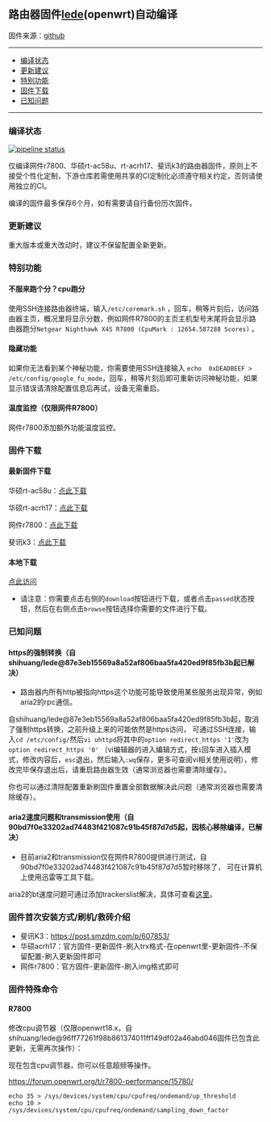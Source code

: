 ## 路由器固件[lede](https://github.com/coolsnowwolf/lede)(openwrt)自动编译
固件来源：[github](https://github.com/coolsnowwolf/lede)

--------------
* [编译状态](#编译状态)
* [更新建议](#更新建议)
* [特别功能](#特别功能)
* [固件下载](#固件下载)
* [已知问题](#已知问题)
--------------

### 编译状态
[![pipeline status](http://dev.qyh.name:800/shihuang/routerbuild/badges/master/pipeline.svg)](http://dev.qyh.name:800/shihuang/routerbuild/commits/master)

仅编译网件r7800、华硕rt-ac58u、rt-acrh17、斐讯k3的路由器固件，原则上不接受个性化定制，下游仓库若需使用共享的CI定制化必须遵守相关约定，否则请使用独立的CI。

编译的固件最多保存6个月，如有需要请自行备份历次固件。

### 更新建议
重大版本或重大改动时，建议不保留配置全新更新。

### 特别功能

#### 不服来跑个分？cpu跑分
使用SSH连接路由器终端，输入`/etc/coremark.sh` ，回车，稍等片刻后，访问路由器主页，概况里将显示分数，例如网件R7800的主页主机型号末尾将会显示路由器跑分` Netgear Nighthawk X4S R7800 (CpuMark : 12654.587288 Scores) ` 。

#### 隐藏功能
如果你无法看到某个神秘功能，你需要使用SSH连接输入 `echo  0xDEADBEEF > /etc/config/google_fu_mode`，回车，稍等片刻后即可重新访问神秘功能，如果显示错误请清除配置信息后再试，设备无需重启。

#### 温度监控（仅限网件R7800）
网件r7800添加额外功能温度监控。

### 固件下载
#### 最新固件下载
华硕rt-ac58u：[点此下载](http://dev.qyh.name:800/shihuang/routerbuild/-/jobs/artifacts/master/download?job=job_ac58u)

华硕rt-acrh17：[点此下载](http://dev.qyh.name:800/shihuang/routerbuild/-/jobs/artifacts/master/download?job=job_acrh17)

网件r7800：[点此下载](http://dev.qyh.name:800/shihuang/routerbuild/-/jobs/artifacts/master/download?job=job_r7800)

斐讯k3：[点此下载](http://dev.qyh.name:800/shihuang/routerbuild/-/jobs/artifacts/master/download?job=job_k3)

#### 本地下载
[点此访问](http://dev.qyh.name:800/shihuang/routerbuild/pipelines)

- 请注意：你需要点击右侧的`download`按钮进行下载，或者点击`passed`状态按钮，然后在右侧点击`browse`按钮选择你需要的文件进行下载。

### 已知问题

#### https的强制转换（自shihuang/lede@87e3eb15569a8a52af806baa5fa420ed9f85fb3b起已解决）
- 路由器内所有http被指向https这个功能可能导致使用某些服务出现异常，例如aria2的rpc通信。

自shihuang/lede@87e3eb15569a8a52af806baa5fa420ed9f85fb3b起，取消了强制https转换，之前升级上来的可能依然是https访问，
可通过SSH连接，输入`cd /etc/config/`然后`vi uhttpd`将其中的`option redirect_https '1'`改为`option redirect_https '0'`
（vi编辑器的进入编辑方式，按`i`回车进入插入模式，修改内容后，`esc`退出，然后输入`:wq`保存，更多可查阅vi相关使用说明），修改完毕保存退出后，请重启路由器生效（通常浏览器也需要清除缓存）。

你也可以通过清除配置重新刷固件重置全部数据解决此问题（通常浏览器也需要清除缓存）。

#### aria2速度问题和transmission使用（自90bd7f0e33202ad74483f421087c91b45f87d7d5起，因核心移除编译，已解决）
- 目前aria2和transmission仅在网件R7800提供进行测试，自90bd7f0e33202ad74483f421087c91b45f87d7d5暂时移除了，
可在计算机上使用迅雷等工具下载。

aria2的bt速度问题可通过添加trackerslist解决，具体可查看[这里](https://github.com/ngosang/trackerslist)。

### 固件首次安装方式/刷机/救砖介绍
- 斐讯K3：https://post.smzdm.com/p/607853/
- 华硕acrh17：官方固件-更新固件-刷入trx格式-在openwrt里-更新固件-不保留配置-刷入更新固件即可
- 网件r7800：官方固件-更新固件-刷入img格式即可

### 固件特殊命令
#### R7800
修改cpu调节器（仅限openwrt18.x，自shihuang/lede@96ff77261f98b861374011ff149df02a46abd046固件已包含此更新，无需再次操作）：

现在包含cpu调节器，你可以任意超频等操作。

https://forum.openwrt.org/t/r7800-performance/15780/ 

```
echo 35 > /sys/devices/system/cpu/cpufreq/ondemand/up_threshold
echo 10 > /sys/devices/system/cpu/cpufreq/ondemand/sampling_down_factor
```

